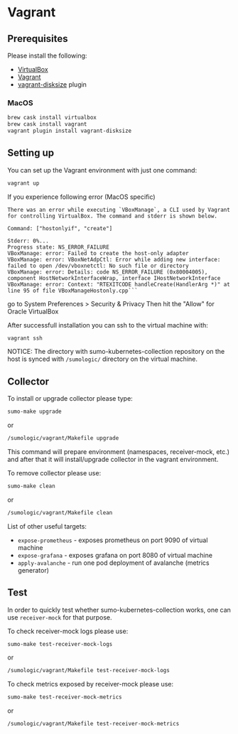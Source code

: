 # Vagrant

## Prerequisites

Please install the following:

- [VirtualBox](https://www.oracle.com/virtualization/technologies/vm/downloads/virtualbox-downloads.html)
- [Vagrant](https://www.vagrantup.com/)
- [vagrant-disksize](https://github.com/sprotheroe/vagrant-disksize) plugin

### MacOS

```bash
brew cask install virtualbox
brew cask install vagrant
vagrant plugin install vagrant-disksize
```

## Setting up

You can set up the Vagrant environment with just one command:

```bash
vagrant up
```

If you experience following error (MacOS specific) 

```
There was an error while executing `VBoxManage`, a CLI used by Vagrant
for controlling VirtualBox. The command and stderr is shown below.

Command: ["hostonlyif", "create"]

Stderr: 0%...
Progress state: NS_ERROR_FAILURE
VBoxManage: error: Failed to create the host-only adapter
VBoxManage: error: VBoxNetAdpCtl: Error while adding new interface: failed to open /dev/vboxnetctl: No such file or directory
VBoxManage: error: Details: code NS_ERROR_FAILURE (0x80004005), component HostNetworkInterfaceWrap, interface IHostNetworkInterface
VBoxManage: error: Context: "RTEXITCODE handleCreate(HandlerArg *)" at line 95 of file VBoxManageHostonly.cpp```
```

go to System Preferences > Security & Privacy Then hit the "Allow" for Oracle VirtualBox

After successfull installation you can ssh to the virtual machine with:

```bash
vagrant ssh
```

NOTICE: The directory with sumo-kubernetes-collection repository on the host is synced with `/sumologic/` directory on the virtual machine.

## Collector

To install or upgrade collector please type:

```bash
sumo-make upgrade
```

or

```bash
/sumologic/vagrant/Makefile upgrade
```

This command will prepare environment (namespaces, receiver-mock, etc.)
and after that it will install/upgrade collector in the vagrant environment.

To remove collector please use:

```bash
sumo-make clean
```

or

```bash
/sumologic/vagrant/Makefile clean
```

List of other useful targets:

- `expose-prometheus` - exposes prometheus on port 9090 of virtual machine
- `expose-grafana` - exposes grafana on port 8080 of virtual machine
- `apply-avalanche` - run one pod deployment of avalanche (metrics generator)

## Test

In order to quickly test whether sumo-kubernetes-collection works, one can use `receiver-mock` for that purpose.

To check receiver-mock logs please use:

```bash
sumo-make test-receiver-mock-logs
```

or

```bash
/sumologic/vagrant/Makefile test-receiver-mock-logs
```

To check metrics exposed by receiver-mock please use:

```bash
sumo-make test-receiver-mock-metrics
```

or

```bash
/sumologic/vagrant/Makefile test-receiver-mock-metrics
```
